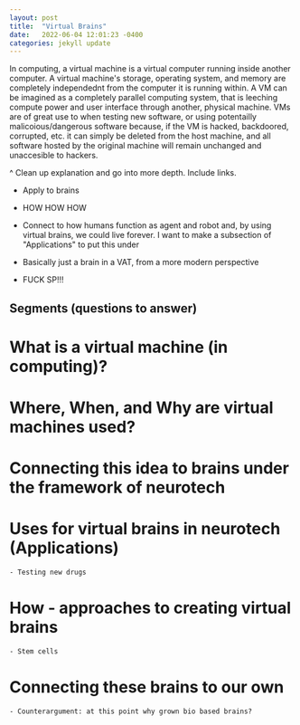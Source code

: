 ```yaml
---
layout: post
title:  "Virtual Brains"
date:   2022-06-04 12:01:23 -0400
categories: jekyll update
---
```


In computing, a virtual machine is a virtual computer running inside another computer. A virtual machine's storage, operating system, and memory are completely independednt from the computer it is running within. A VM can be imagined as a completely parallel computing system, that is leeching compute power and user interface through another, physical machine. VMs are of great use to when testing new software, or using potentailly malicoious/dangerous software because, if the VM is hacked, backdoored, corrupted, etc. it can simply be deleted from the host machine, and all software hosted by the original machine will remain unchanged and unaccesible to hackers.

^ Clean up explanation and go into more depth. Include links. 

- Apply to brains

- HOW HOW HOW 

- Connect to how humans function as agent and robot and, by using virtual brains, we could live forever. I want to make a subsection of "Applications" to put this under

- Basically just a brain in a VAT, from a more modern perspective

* FUCK SP!!!

## Segments (questions to answer)

# What is a virtual machine (in computing)?

# Where, When, and Why are virtual machines used?

# Connecting this idea to brains under the framework of neurotech

# Uses for virtual brains in neurotech (Applications)
    - Testing new drugs

# How - approaches to creating virtual brains
    - Stem cells

# Connecting these brains to our own
    - Counterargument: at this point why grown bio based brains? 


[jekyll-docs]: https://jekyllrb.com/docs/home
[jekyll-gh]:   https://github.com/jekyll/jekyll
[jekyll-talk]: https://talk.jekyllrb.com/
